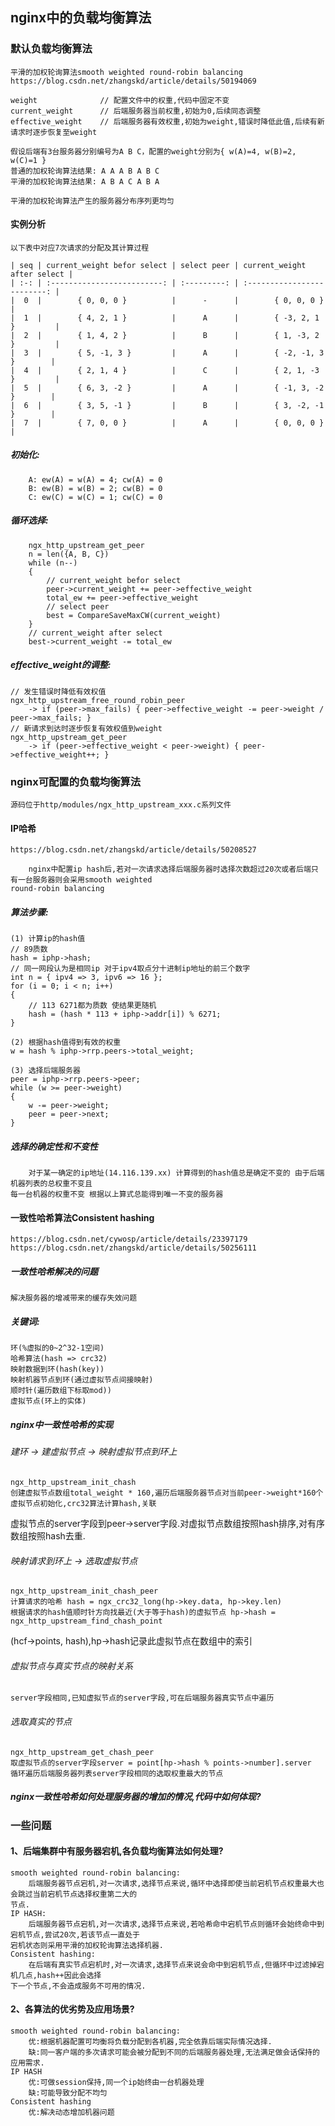 
## nginx中的负载均衡算法
### 默认负载均衡算法
    平滑的加权轮询算法smooth weighted round-robin balancing
    https://blog.csdn.net/zhangskd/article/details/50194069

    weight              // 配置文件中的权重,代码中固定不变
    current_weight      // 后端服务器当前权重,初始为0,后续同态调整
    effective_weight    // 后端服务器有效权重,初始为weight,错误时降低此值,后续有新请求时逐步恢复至weight

    假设后端有3台服务器分别编号为A B C，配置的weight分别为{ w(A)=4, w(B)=2, w(C)=1 }
    普通的加权轮询算法结果: A A A B A B C
    平滑的加权轮询算法结果: A B A C A B A

    平滑的加权轮询算法产生的服务器分布序列更均匀

#### 实例分析
    以下表中对应7次请求的分配及其计算过程

    | seq | current_weight befor select | select peer | current_weight after select | 
    | :-: | :-------------------------: | :---------: | :-------------------------: |
    |  0  |        { 0, 0, 0 }          |      -      |        { 0, 0, 0 }          |
    |  1  |        { 4, 2, 1 }          |      A      |        { -3, 2, 1 }         |
    |  2  |        { 1, 4, 2 }          |      B      |        { 1, -3, 2 }         |
    |  3  |        { 5, -1, 3 }         |      A      |        { -2, -1, 3 }        |
    |  4  |        { 2, 1, 4 }          |      C      |        { 2, 1, -3 }         |
    |  5  |        { 6, 3, -2 }         |      A      |        { -1, 3, -2 }        |
    |  6  |        { 3, 5, -1 }         |      B      |        { 3, -2, -1 }        |
    |  7  |        { 7, 0, 0 }          |      A      |        { 0, 0, 0 }          |

##### 初始化:
        A: ew(A) = w(A) = 4; cw(A) = 0
        B: ew(B) = w(B) = 2; cw(B) = 0
        C: ew(C) = w(C) = 1; cw(C) = 0
    
##### 循环选择:   
        ngx_http_upstream_get_peer
        n = len({A, B, C})
        while (n--)
        {
            // current_weight befor select
            peer->current_weight += peer->effective_weight
            total_ew += peer->effective_weight
            // select peer
            best = CompareSaveMaxCW(current_weight)
        }
        // current_weight after select
        best->current_weight -= total_ew 
    
##### effective_weight的调整:
    // 发生错误时降低有效权值
    ngx_http_upstream_free_round_robin_peer
        -> if (peer->max_fails) { peer->effective_weight -= peer->weight / peer->max_fails; }
    // 新请求到达时逐步恢复有效权值到weight
    ngx_http_upstream_get_peer
        -> if (peer->effective_weight < peer->weight) { peer->effective_weight++; }

### nginx可配置的负载均衡算法
    源码位于http/modules/ngx_http_upstream_xxx.c系列文件

#### IP哈希
    https://blog.csdn.net/zhangskd/article/details/50208527

        nginx中配置ip hash后,若对一次请求选择后端服务器时选择次数超过20次或者后端只有一台服务器则会采用smooth weighted 
    round-robin balancing

##### 算法步骤:
    (1) 计算ip的hash值
    // 89质数
    hash = iphp->hash; 
    // 同一网段认为是相同ip 对于ipv4取点分十进制ip地址的前三个数字
    int n = { ipv4 => 3, ipv6 => 16 };
    for (i = 0; i < n; i++) 
    {
        // 113 6271都为质数 使结果更随机
        hash = (hash * 113 + iphp->addr[i]) % 6271;
    }

    (2) 根据hash值得到有效的权重
    w = hash % iphp->rrp.peers->total_weight;
    
    (3) 选择后端服务器
    peer = iphp->rrp.peers->peer;
    while (w >= peer->weight) 
    {
        w -= peer->weight;
        peer = peer->next;
    } 

##### 选择的确定性和不变性
        对于某一确定的ip地址(14.116.139.xx) 计算得到的hash值总是确定不变的 由于后端机器列表的总权重不变且
    每一台机器的权重不变 根据以上算式总能得到唯一不变的服务器

#### 一致性哈希算法Consistent hashing
    https://blog.csdn.net/cywosp/article/details/23397179
    https://blog.csdn.net/zhangskd/article/details/50256111
    
##### 一致性哈希解决的问题
    解决服务器的增减带来的缓存失效问题

##### 关键词:
    环(%虚拟的0~2^32-1空间)
    哈希算法(hash => crc32)
    映射数据到环(hash(key))
    映射机器节点到环(通过虚拟节点间接映射)
    顺时针(遍历数组下标取mod))
    虚拟节点(环上的实体)

##### nginx中一致性哈希的实现
###### 建环 -> 建虚拟节点 -> 映射虚拟节点到环上
    ngx_http_upstream_init_chash
    创建虚拟节点数组total_weight * 160,遍历后端服务器节点对当前peer->weight*160个虚拟节点初始化,crc32算法计算hash,关联
虚拟节点的server字段到peer->server字段.对虚拟节点数组按照hash排序,对有序数组按照hash去重.

###### 映射请求到环上 -> 选取虚拟节点
    ngx_http_upstream_init_chash_peer
    计算请求的哈希 hash = ngx_crc32_long(hp->key.data, hp->key.len)
    根据请求的hash值顺时针方向找最近(大于等于hash)的虚拟节点 hp->hash = ngx_http_upstream_find_chash_point
(hcf->points, hash),hp->hash记录此虚拟节点在数组中的索引

###### 虚拟节点与真实节点的映射关系
    server字段相同,已知虚拟节点的server字段,可在后端服务器真实节点中遍历

###### 选取真实的节点
    ngx_http_upstream_get_chash_peer
    取虚拟节点的server字段server = point[hp->hash % points->number].server
    循环遍历后端服务器列表server字段相同的选取权重最大的节点

##### nginx一致性哈希如何处理服务器的增加的情况,代码中如何体现?

### 一些问题
#### 1、后端集群中有服务器宕机,各负载均衡算法如何处理?
    smooth weighted round-robin balancing:
        后端服务器节点宕机,对一次请求,选择节点来说,循环中选择即使当前宕机节点权重最大也会跳过当前宕机节点选择权重第二大的
    节点.
    IP HASH:
        后端服务器节点宕机,对一次请求,选择节点来说,若哈希命中宕机节点则循环会始终命中到宕机节点,尝试20次,若该节点一直处于
    宕机状态则采用平滑的加权轮询算法选择机器.
    Consistent hashing:
        在后端有真实节点宕机时,对一次请求,选择节点来说会命中到宕机节点,但循环中过滤掉宕机几点,hash++因此会选择
    下一个节点,不会造成服务不可用的情况.
#### 2、各算法的优劣势及应用场景?
    smooth weighted round-robin balancing:
        优:根据机器配置可均衡将负载分配到各机器,完全依靠后端实际情况选择.
        缺:同一客户端的多次请求可能会被分配到不同的后端服务器处理,无法满足做会话保持的应用需求.
    IP HASH
        优:可做session保持,同一个ip始终由一台机器处理
        缺:可能导致分配不均匀
    Consistent hashing
        优:解决动态增加机器问题